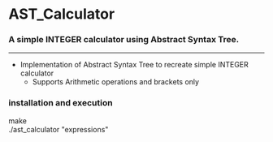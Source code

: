 # AST_Calculator

### A simple INTEGER calculator using Abstract Syntax Tree.
<hr>

* Implementation of Abstract Syntax Tree to recreate simple INTEGER calculator
  * Supports Arithmetic operations and brackets only

### installation and execution
make\
./ast_calculator "expressions"
